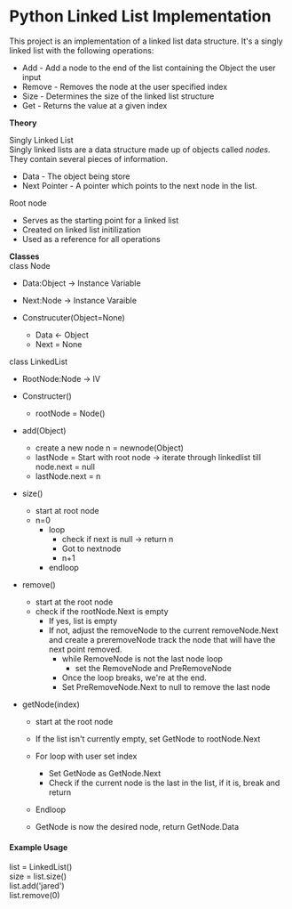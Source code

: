 # Python Linked List Implementation

  This project is an implementation of a linked list data structure. It's a singly
linked list with the following operations:
  * Add - Add a node to the end of the list containing the Object the user input
  * Remove - Removes the node at the user specified index
  * Size - Determines the size of the linked list structure
  * Get - Returns the value at a given index

**Theory**  

Singly Linked List  
    Singly linked lists are a data structure made up of objects called _nodes_.  
    They contain several pieces of information.   
  * Data - The object being store
  * Next Pointer - A pointer which points to the next node in the list.

Root node
  * Serves as the starting point for a linked list
  * Created on linked list initilization
  * Used as a reference for all operations


**Classes**  
class Node  
  * Data:Object -> Instance Variable  
  * Next:Node -> Instance Varaible  

  * Construcuter(Object=None)  
    * Data <- Object  
    * Next = None  

class LinkedList  
  * RootNode:Node -> IV  

  * Constructer()  
    * rootNode = Node()  

  * add(Object)  
    * create a new node n = newnode(Object)  
    * lastNode = Start with root node -> iterate through linkedlist till node.next = null  
    * lastNode.next = n  

  * size()  
    * start at root node  
    * n=0  
      * loop  
        * check if next is null -> return n  
        * Got to nextnode  
        * n+1  
      * endloop  

  * remove()
    * start at the root node
    * check if the rootNode.Next is empty
      * If yes, list is empty
      * If not, adjust the removeNode to the current removeNode.Next and create a preremoveNode track the node that will have the next point removed.
        * while RemoveNode is not the last node loop
          * set the RemoveNode and PreRemoveNode
        * Once the loop breaks, we're at the end.
        * Set PreRemoveNode.Next to null to remove the last node

  * getNode(index)
    * start at the root node
    * If the list isn't currently empty, set GetNode to rootNode.Next
    * For loop with user set index
      * Set GetNode as GetNode.Next
      * Check if the current node is the last in the list, if it is, break and return
    * Endloop

    * GetNode is now the desired node, return GetNode.Data

#### Example Usage  
list = LinkedList()  
size = list.size()  
list.add('jared')  
list.remove(0)  
